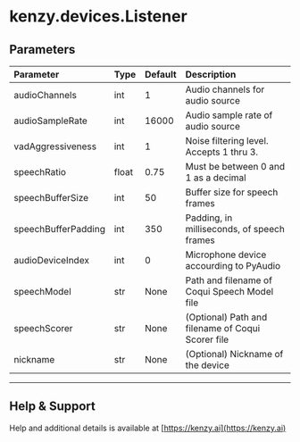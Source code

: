 # kenzy.devices.Listener

## Parameters
| Parameter           | Type    | Default | Description |
| :------------------ | :------ | :------ | :---------- |
| audioChannels       | int     | 1       | Audio channels for audio source |
| audioSampleRate     | int     | 16000   | Audio sample rate of audio source |
| vadAggressiveness   | int     | 1       | Noise filtering level.  Accepts 1 thru 3. |
| speechRatio         | float   | 0.75    | Must be between 0 and 1 as a decimal |
| speechBufferSize    | int     | 50      | Buffer size for speech frames |
| speechBufferPadding | int     | 350     | Padding, in milliseconds, of speech frames |
| audioDeviceIndex    | int     | 0       | Microphone device accourding to PyAudio |
| speechModel         | str     | None    | Path and filename of Coqui Speech Model file |
| speechScorer        | str     | None    | (Optional) Path and filename of Coqui Scorer file |
| nickname            | str     | None    | (Optional) Nickname of the device |

-----

## Help &amp; Support
Help and additional details is available at [https://kenzy.ai](https://kenzy.ai)